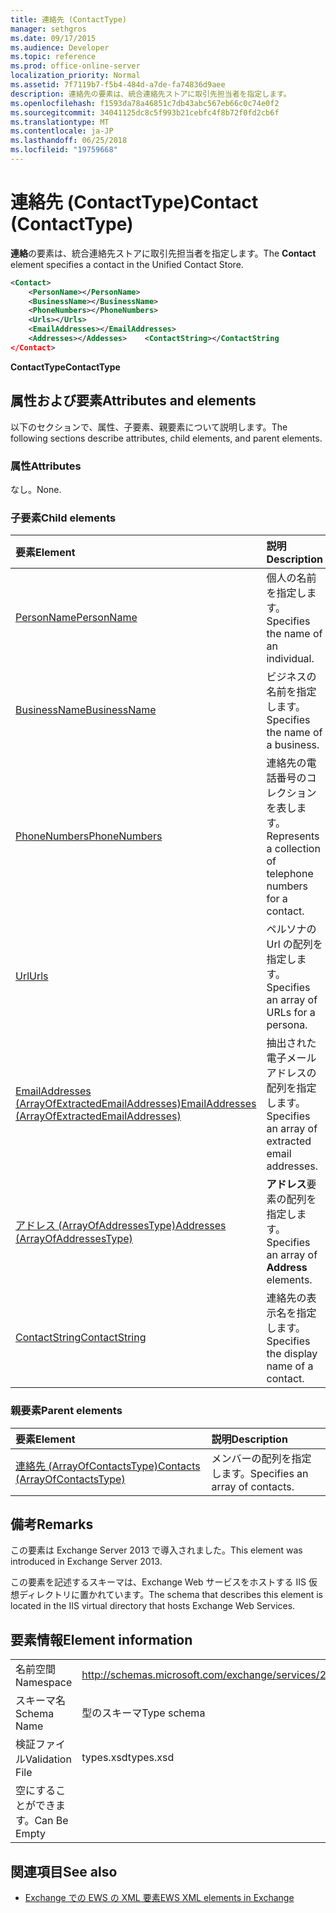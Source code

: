 ```yaml
---
title: 連絡先 (ContactType)
manager: sethgros
ms.date: 09/17/2015
ms.audience: Developer
ms.topic: reference
ms.prod: office-online-server
localization_priority: Normal
ms.assetid: 7f7119b7-f5b4-484d-a7de-fa74836d9aee
description: 連絡先の要素は、統合連絡先ストアに取引先担当者を指定します。
ms.openlocfilehash: f1593da78a46851c7db43abc567eb66c0c74e0f2
ms.sourcegitcommit: 34041125dc8c5f993b21cebfc4f8b72f0fd2cb6f
ms.translationtype: MT
ms.contentlocale: ja-JP
ms.lasthandoff: 06/25/2018
ms.locfileid: "19759668"
---
```

# <a name="contact-contacttype"></a><span data-ttu-id="19888-103">連絡先 (ContactType)</span><span class="sxs-lookup"><span data-stu-id="19888-103">Contact (ContactType)</span></span>

<span data-ttu-id="19888-104">**連絡**の要素は、統合連絡先ストアに取引先担当者を指定します。</span><span class="sxs-lookup"><span data-stu-id="19888-104">The **Contact** element specifies a contact in the Unified Contact Store.</span></span> 
  
```XML
<Contact>
    <PersonName></PersonName>
    <BusinessName></BusinessName>
    <PhoneNumbers></PhoneNumbers>
    <Urls></Urls>
    <EmailAddresses></EmailAddresses>
    <Addresses></Addesses>    <ContactString></ContactString
</Contact>
```

 <span data-ttu-id="19888-105">**ContactType**</span><span class="sxs-lookup"><span data-stu-id="19888-105">**ContactType**</span></span>
## <a name="attributes-and-elements"></a><span data-ttu-id="19888-106">属性および要素</span><span class="sxs-lookup"><span data-stu-id="19888-106">Attributes and elements</span></span>

<span data-ttu-id="19888-107">以下のセクションで、属性、子要素、親要素について説明します。</span><span class="sxs-lookup"><span data-stu-id="19888-107">The following sections describe attributes, child elements, and parent elements.</span></span>
  
### <a name="attributes"></a><span data-ttu-id="19888-108">属性</span><span class="sxs-lookup"><span data-stu-id="19888-108">Attributes</span></span>

<span data-ttu-id="19888-109">なし。</span><span class="sxs-lookup"><span data-stu-id="19888-109">None.</span></span>
  
### <a name="child-elements"></a><span data-ttu-id="19888-110">子要素</span><span class="sxs-lookup"><span data-stu-id="19888-110">Child elements</span></span>

|<span data-ttu-id="19888-111">**要素**</span><span class="sxs-lookup"><span data-stu-id="19888-111">**Element**</span></span>|<span data-ttu-id="19888-112">**説明**</span><span class="sxs-lookup"><span data-stu-id="19888-112">**Description**</span></span>|
|:-----|:-----|
|[<span data-ttu-id="19888-113">PersonName</span><span class="sxs-lookup"><span data-stu-id="19888-113">PersonName</span></span>](personname.md) <br/> |<span data-ttu-id="19888-114">個人の名前を指定します。</span><span class="sxs-lookup"><span data-stu-id="19888-114">Specifies the name of an individual.</span></span>  <br/> |
|[<span data-ttu-id="19888-115">BusinessName</span><span class="sxs-lookup"><span data-stu-id="19888-115">BusinessName</span></span>](businessname.md) <br/> |<span data-ttu-id="19888-116">ビジネスの名前を指定します。</span><span class="sxs-lookup"><span data-stu-id="19888-116">Specifies the name of a business.</span></span>  <br/> |
|[<span data-ttu-id="19888-117">PhoneNumbers</span><span class="sxs-lookup"><span data-stu-id="19888-117">PhoneNumbers</span></span>](phonenumbers.md) <br/> |<span data-ttu-id="19888-118">連絡先の電話番号のコレクションを表します。</span><span class="sxs-lookup"><span data-stu-id="19888-118">Represents a collection of telephone numbers for a contact.</span></span>  <br/> |
|[<span data-ttu-id="19888-119">Url</span><span class="sxs-lookup"><span data-stu-id="19888-119">Urls</span></span>](urls.md) <br/> |<span data-ttu-id="19888-120">ペルソナの Url の配列を指定します。</span><span class="sxs-lookup"><span data-stu-id="19888-120">Specifies an array of URLs for a persona.</span></span>  <br/> |
|[<span data-ttu-id="19888-121">EmailAddresses (ArrayOfExtractedEmailAddresses)</span><span class="sxs-lookup"><span data-stu-id="19888-121">EmailAddresses (ArrayOfExtractedEmailAddresses)</span></span>](emailaddresses-arrayofextractedemailaddresses.md) <br/> |<span data-ttu-id="19888-122">抽出された電子メール アドレスの配列を指定します。</span><span class="sxs-lookup"><span data-stu-id="19888-122">Specifies an array of extracted email addresses.</span></span>  <br/> |
|[<span data-ttu-id="19888-123">アドレス (ArrayOfAddressesType)</span><span class="sxs-lookup"><span data-stu-id="19888-123">Addresses (ArrayOfAddressesType)</span></span>](addresses-arrayofaddressestype.md) <br/> |<span data-ttu-id="19888-124">**アドレス**要素の配列を指定します。</span><span class="sxs-lookup"><span data-stu-id="19888-124">Specifies an array of **Address** elements.</span></span>  <br/> |
|[<span data-ttu-id="19888-125">ContactString</span><span class="sxs-lookup"><span data-stu-id="19888-125">ContactString</span></span>](contactstring.md) <br/> |<span data-ttu-id="19888-126">連絡先の表示名を指定します。</span><span class="sxs-lookup"><span data-stu-id="19888-126">Specifies the display name of a contact.</span></span>  <br/> |
   
### <a name="parent-elements"></a><span data-ttu-id="19888-127">親要素</span><span class="sxs-lookup"><span data-stu-id="19888-127">Parent elements</span></span>

|<span data-ttu-id="19888-128">**要素**</span><span class="sxs-lookup"><span data-stu-id="19888-128">**Element**</span></span>|<span data-ttu-id="19888-129">**説明**</span><span class="sxs-lookup"><span data-stu-id="19888-129">**Description**</span></span>|
|:-----|:-----|
|[<span data-ttu-id="19888-130">連絡先 (ArrayOfContactsType)</span><span class="sxs-lookup"><span data-stu-id="19888-130">Contacts (ArrayOfContactsType)</span></span>](contacts-arrayofcontactstype.md) <br/> |<span data-ttu-id="19888-131">メンバーの配列を指定します。</span><span class="sxs-lookup"><span data-stu-id="19888-131">Specifies an array of contacts.</span></span>  <br/> |
   
## <a name="remarks"></a><span data-ttu-id="19888-132">備考</span><span class="sxs-lookup"><span data-stu-id="19888-132">Remarks</span></span>

<span data-ttu-id="19888-133">この要素は Exchange Server 2013 で導入されました。</span><span class="sxs-lookup"><span data-stu-id="19888-133">This element was introduced in Exchange Server 2013.</span></span>
  
<span data-ttu-id="19888-134">この要素を記述するスキーマは、Exchange Web サービスをホストする IIS 仮想ディレクトリに置かれています。</span><span class="sxs-lookup"><span data-stu-id="19888-134">The schema that describes this element is located in the IIS virtual directory that hosts Exchange Web Services.</span></span>
  
## <a name="element-information"></a><span data-ttu-id="19888-135">要素情報</span><span class="sxs-lookup"><span data-stu-id="19888-135">Element information</span></span>

|||
|:-----|:-----|
|<span data-ttu-id="19888-136">名前空間</span><span class="sxs-lookup"><span data-stu-id="19888-136">Namespace</span></span>  <br/> |http://schemas.microsoft.com/exchange/services/2006/types  <br/> |
|<span data-ttu-id="19888-137">スキーマ名</span><span class="sxs-lookup"><span data-stu-id="19888-137">Schema Name</span></span>  <br/> |<span data-ttu-id="19888-138">型のスキーマ</span><span class="sxs-lookup"><span data-stu-id="19888-138">Type schema</span></span>  <br/> |
|<span data-ttu-id="19888-139">検証ファイル</span><span class="sxs-lookup"><span data-stu-id="19888-139">Validation File</span></span>  <br/> |<span data-ttu-id="19888-140">types.xsd</span><span class="sxs-lookup"><span data-stu-id="19888-140">types.xsd</span></span>  <br/> |
|<span data-ttu-id="19888-141">空にすることができます。</span><span class="sxs-lookup"><span data-stu-id="19888-141">Can Be Empty</span></span>  <br/> ||
   
## <a name="see-also"></a><span data-ttu-id="19888-142">関連項目</span><span class="sxs-lookup"><span data-stu-id="19888-142">See also</span></span>



- [<span data-ttu-id="19888-143">Exchange での EWS の XML 要素</span><span class="sxs-lookup"><span data-stu-id="19888-143">EWS XML elements in Exchange</span></span>](ews-xml-elements-in-exchange.md)

